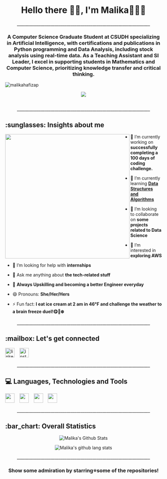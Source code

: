 <!---
malikahafizap/malikahafizap is a ✨ special ✨ repository because its `README.md` (this file) appears on your GitHub profile.
You can click the Preview link to take a look at your changes.
--->

<h1 align="center">Hello there 👋🏻, I'm Malika👩🏻‍💻</h1>

<p align="center">___________________________________________________________________</p>

<h3 align="center">A Computer Science Graduate Student at CSUDH specializing in Artificial Intelligence, with certifications and publications in Python programming and Data Analysis, including stock analysis using real-time data. As a Teaching Assistant and SI Leader, I excel in supporting students in Mathematics and Computer Science, prioritizing knowledge transfer and critical thinking.</h3>

<p align="left"> <img src="https://komarev.com/ghpvc/?username=malikahafizap&label=Profile%20views&color=0e75b6&style=flat" alt="malikahafizap" /> </p>

<div align="center"> <img src="https://github.com/malikahafizap/malikahafizap/blob/main/assets/DreamBig1.jpg"> </div> <br/>

<p align="center">___________________________________________________________________</p>

<h2 align="left"> :sunglasses: Insights about me</h2>

<img  src="https://github.com/malikahafizap/malikahafizap/blob/main/assets/WomenTechnologist2.jpg" align="left"  height="400" width="400" />

- 🔭 I’m currently working on **successfully completing a 100 days of coding challenge.**
  
- 🌱 I’m currently learning **[Data Structures and Algorithms](https://github.com/malikahafizap/malikahafizap/Data-Structures-and-Algorithms)**

- 👭 I’m looking to collaborate on **some projects related to Data Science**

- 👀 I’m interested in **exploring AWS**

- 🤝 I’m looking for help with **internships**

- 💬 Ask me anything about **the tech-related stuff**

- 🎯 **Always Upskilling and becoming a better Engineer everyday**

- 😄 Pronouns: **She/Her/Hers**

- ⚡ Fun fact: **I eat ice cream at 2 am in 46°F and challenge the weather to a brain freeze duel!😋🍦❄️**

<p align="center">___________________________________________________________________</p>

<h2 align="left"> :mailbox:  Let's get connected</h2>

<a href="https://www.linkedin.com/in/malikahafizap" target="_blank"><img src="https://github.com/malikahafizap/malikahafizap/blob/main/assets/LinkedIn.png" alt="linkedin" width="30" height="30"></a>&nbsp;&nbsp;&nbsp;
<a href="https://www.instagram.com/malikahafizap" target="_blank"><img src="https://github.com/malikahafizap/malikahafizap/blob/main/assets/Instagram.png" alt="instagram" width="30" height="30"></a>&nbsp;&nbsp;&nbsp;
</br>

<p align="center">___________________________________________________________________</p>

<h2 align="left"> 💻 Languages, Technologies and Tools</h2>

<img src="https://github.com/malikahafizap/malikahafizap/blob/main/assets/python.png" height="30" />&nbsp;&nbsp;&nbsp;
<img src="https://github.com/malikahafizap/malikahafizap/blob/main/assets/Java.jpg" height="30" />&nbsp;&nbsp;&nbsp;
<img src="https://github.com/malikahafizap/malikahafizap/blob/main/assets/C.png" height="30" />&nbsp;&nbsp;&nbsp;
<img src="https://github.com/malikahafizap/malikahafizap/blob/main/assets/R.png" height="30" />&nbsp;&nbsp;&nbsp;

<p align="center">___________________________________________________________________</p>

<h2 align="left"> :bar_chart: Overall Statistics</h2>

<p align="center">
<img alt="Malika's Github Stats" src="https://github-readme-stats.vercel.app/api?username=malikahafizap&show_icons=true&hide_border=false" /> </p>

<p align="center">
<img src="https://github-readme-stats.vercel.app/api/top-langs/?username=malikahafizap&layout=compact&show_icons=true&count_private=true&include_all_commits=true&hide_border=false&line_height=27" alt="Malika's github lang stats"/> </p>

<p align="center">___________________________________________________________________</p>

<h3 align="center">Show some admiration by starring⭐some of the repositories!</h3>
